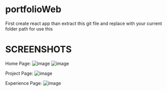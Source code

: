 # portfolioWeb

First create react app than extract this git file and replace with your current folder path for use this

# SCREENSHOTS

Home Page:
![image](https://user-images.githubusercontent.com/63641896/206183959-7abd9197-196f-41cb-99ab-60805452173b.png)
![image](https://user-images.githubusercontent.com/63641896/206184121-da88fce2-216b-43e8-b7f5-069fec61c659.png)

Project Page:
![image](https://user-images.githubusercontent.com/63641896/206184181-9a3a307e-18d1-4c8b-b3c1-906215effa13.png)

Experience Page:
![image](https://user-images.githubusercontent.com/63641896/206184368-6a3b0709-eb04-4de0-aa58-d0dcf4e8d0e6.png)

